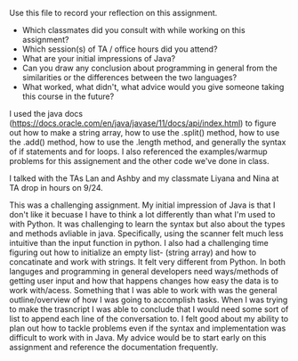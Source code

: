 Use this file to record your reflection on this assignment.

- Which classmates did you consult with while working on this assignment?
- Which session(s) of TA / office hours did you attend?
- What are your initial impressions of Java? 
- Can you draw any conclusion about programming in general from the similarities or the differences between the two languages? 
- What worked, what didn't, what advice would you give someone taking this course in the future?

I used the java docs (https://docs.oracle.com/en/java/javase/11/docs/api/index.html) to figure out how to make a string array, how to use the .split() method, how to use the .add() method, how to use the .length method, and generally the syntax of if statements and for loops. I also referenced the examples/warmup problems for this assignement and the other code we've done in class. 

I talked with the TAs Lan and Ashby and my classmate Liyana and Nina at TA drop in hours on 9/24.

This was a challenging assignment. My initial impression of Java is that I don't like it becuase I have to think a lot differently than what I'm used to with Python. It was challenging to learn the syntax but also about the types and methods avliable in java. Specifically, using the scanner felt much less intuitive than the input function in python. I also had a challenging time figuring out how to initialize an empty list- (string array) and how to concatinate and work with strings. It felt very different from Python. In both languges and programming in general developers need ways/methods of getting user input and how that happens changes how easy the data is to work with/acess. Something that I was able to work with was the general outline/overview of how I was going to accomplish tasks. When I was trying to make the trasncript I was able to conclude that I would need some sort of list to append each line of the conversation to. I felt good about my ability to plan out how to tackle problems even if the syntax and implementation was difficult to work with in Java. My advice would be to start early on this assignment and reference the documentation frequently. 